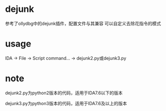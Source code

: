 # dejunk
参考了ollydbg中的dejunk插件，配置文件与其兼容
可以自定义去除花指令的模式

# usage
IDA -> File -> Script command... -> dejunk2.py或dejunk3.py

# note
dejunk2.py为python2版本的代码，适用于IDA7.6以下的版本

dejunk3.py为python3版本的代码，适用于IDA7.6及以上的版本
